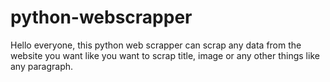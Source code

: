 # python-webscrapper
Hello everyone, this python web scrapper can scrap any data from the website you want like you want to scrap title, image or any other things like any paragraph.
